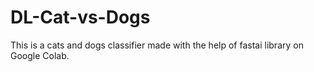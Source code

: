 # DL-Cat-vs-Dogs
This is a cats and dogs classifier made with the help of fastai library on Google Colab.
